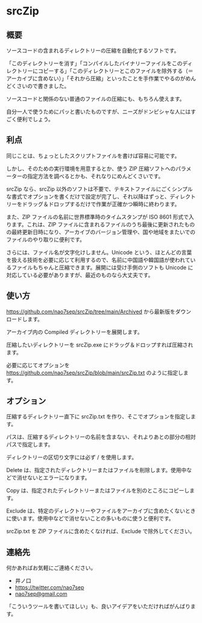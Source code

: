 # srcZip

## 概要

ソースコードの含まれるディレクトリーの圧縮を自動化するソフトです。

「このディレクトリーを消す」「コンパイルしたバイナリーファイルをこのディレクトリーにコピーする」「このディレクトリーとこのファイルを除外する（＝アーカイブに含めない）」「それから圧縮」といったことを手作業でやるのがめんどくさいので書きました。

ソースコードと関係のない普通のファイルの圧縮にも、もちろん使えます。

自分一人で使うためにパッと書いたものですが、ニーズがドンピシャな人にはすごく便利でしょう。

## 利点

同じことは、ちょっとしたスクリプトファイルを書けば容易に可能です。

しかし、そのための実行環境を用意するとか、使う ZIP 圧縮ソフトへのパラメーターの指定方法を調べるとかも、それなりにめんどくさいです。

srcZip なら、srcZip 以外のソフトは不要で、テキストファイルにごくシンプルな書式でオプションを書くだけで設定が完了し、それ以降はずっと、ディレクトリーをドラッグ＆ドロップするだけで作業が正確かつ瞬時に終わります。

また、ZIP ファイルの名前に世界標準時のタイムスタンプが ISO 8601 形式で入ります。これは、ZIP ファイルに含まれるファイルのうち最後に更新されたものの最終更新日時になり、アーカイブのバージョン管理や、国や地域をまたいでのファイルのやり取りに便利です。

さらには、ファイル名が文字化けしません。Unicode という、ほとんどの言葉を扱える技術を必要に応じて利用するので、名前に中国語や韓国語が使われているファイルもちゃんと圧縮できます。展開には受け手側のソフトも Unicode に対応している必要がありますが、最近のものなら大丈夫です。

## 使い方

https://github.com/nao7sep/srcZip/tree/main/Archived から最新版をダウンロードします。

アーカイブ内の Compiled ディレクトリーを展開します。

圧縮したいディレクトリーを srcZip.exe にドラッグ＆ドロップすれば圧縮されます。

必要に応じてオプションを https://github.com/nao7sep/srcZip/blob/main/srcZip.txt のように指定します。

## オプション

圧縮するディレクトリー直下に srcZip.txt を作り、そこでオプションを指定します。

パスは、圧縮するディレクトリーの名前を含まない、それよりあとの部分の相対パスで指定します。

ディレクトリーの区切り文字には必ず / を使用します。

Delete は、指定されたディレクトリーまたはファイルを削除します。使用中などで消せないとエラーになります。

Copy は、指定されたディレクトリーまたはファイルを別のところにコピーします。

Exclude は、特定のディレクトリーやファイルをアーカイブに含めたくないときに使います。使用中などで消せないことの多いものに使うと便利です。

srcZip.txt を ZIP ファイルに含めたくなければ、Exclude で除外してください。

## 連絡先

何かあればお気軽にご連絡ください。

* 井ノ口
* https://twitter.com/nao7sep
* nao7sep@gmail.com

「こういうツールを書いてほしい」も、良いアイデアをいただければがんばります。
